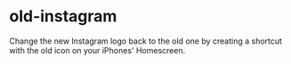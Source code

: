 # old-instagram
Change the new Instagram logo back to the old one by creating a shortcut with the old icon on your iPhones' Homescreen.
